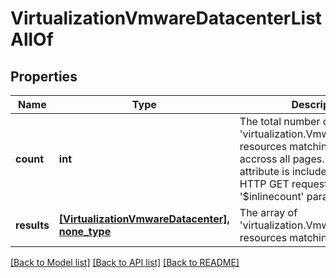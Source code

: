 # VirtualizationVmwareDatacenterListAllOf

## Properties
Name | Type | Description | Notes
------------ | ------------- | ------------- | -------------
**count** | **int** | The total number of &#39;virtualization.VmwareDatacenter&#39; resources matching the request, accross all pages. The &#39;Count&#39; attribute is included when the HTTP GET request includes the &#39;$inlinecount&#39; parameter. | [optional] 
**results** | [**[VirtualizationVmwareDatacenter], none_type**](VirtualizationVmwareDatacenter.md) | The array of &#39;virtualization.VmwareDatacenter&#39; resources matching the request. | [optional] 

[[Back to Model list]](../README.md#documentation-for-models) [[Back to API list]](../README.md#documentation-for-api-endpoints) [[Back to README]](../README.md)


